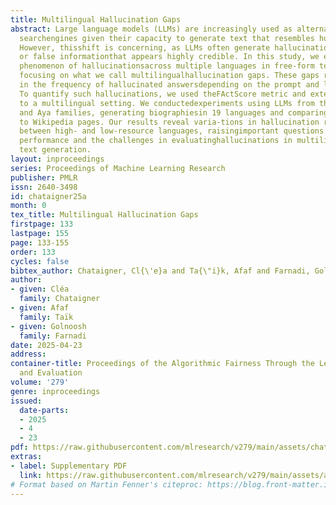 ```yaml
---
title: Multilingual Hallucination Gaps
abstract: Large language models (LLMs) are increasingly used as alternatives to traditional
  searchengines given their capacity to generate text that resembles human language.
  However, thisshift is concerning, as LLMs often generate hallucinations—misleading
  or false informationthat appears highly credible. In this study, we explore the
  phenomenon of hallucinationsacross multiple languages in free-form text generation,
  focusing on what we call multilingualhallucination gaps. These gaps reflect differences
  in the frequency of hallucinated answersdepending on the prompt and language used.
  To quantify such hallucinations, we used theFActScore metric and extended its framework
  to a multilingual setting. We conductedexperiments using LLMs from the LLaMA, Qwen,
  and Aya families, generating biographiesin 19 languages and comparing the results
  to Wikipedia pages. Our results reveal varia-tions in hallucination rates, especially
  between high- and low-resource languages, raisingimportant questions about LLM multilingual
  performance and the challenges in evaluatinghallucinations in multilingual free-form
  text generation.
layout: inproceedings
series: Proceedings of Machine Learning Research
publisher: PMLR
issn: 2640-3498
id: chataigner25a
month: 0
tex_title: Multilingual Hallucination Gaps
firstpage: 133
lastpage: 155
page: 133-155
order: 133
cycles: false
bibtex_author: Chataigner, Cl{\'e}a and Ta{\"i}k, Afaf and Farnadi, Golnoosh
author:
- given: Cléa
  family: Chataigner
- given: Afaf
  family: Taïk
- given: Golnoosh
  family: Farnadi
date: 2025-04-23
address:
container-title: Proceedings of the Algorithmic Fairness Through the Lens of Metrics
  and Evaluation
volume: '279'
genre: inproceedings
issued:
  date-parts:
  - 2025
  - 4
  - 23
pdf: https://raw.githubusercontent.com/mlresearch/v279/main/assets/chataigner25a/chataigner25a.pdf
extras:
- label: Supplementary PDF
  link: https://raw.githubusercontent.com/mlresearch/v279/main/assets/assets/chataigner25a/chataigner25a-supp.pdf
# Format based on Martin Fenner's citeproc: https://blog.front-matter.io/posts/citeproc-yaml-for-bibliographies/
---
```

